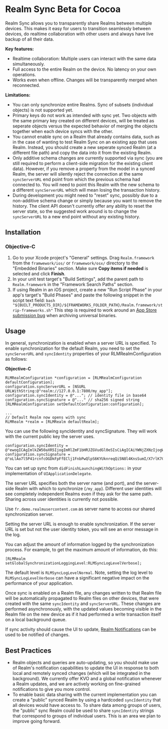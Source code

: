 # Realm Sync Beta for Cocoa

Realm Sync allows you to transparently share Realms between multiple devices. This makes it easy for users to transition seamlessly between devices, do realtime collaboration with other users and always have live backup of all their data.

**Key features:**
* Realtime collaboration: Multiple users can interact with the same data simultaneously.
* Full access to the entire Realm on the device. No latency on your own operations.
* Works even when offline. Changes will be transparently merged when reconnected.

**Limitations:**
* You can only synchronize entire Realms. Sync of subsets (individual objects) is not supported yet.
* Primary keys do not work as intended with sync yet. Two objects with the same primary key created on different devices, will be treated as seperate objects versus the expected behavior of merging the objects together when each device syncs with the other.
* You cannot enable sync on a Realm that already contains data, such as in the case of wanting to test Realm Sync on an existing app that uses Realm. Instead, you should create a new seperate synced Realm (at a different file path) and copy the data into it from the existing Realm.
* Only additive schema changes are currently supported via sync (you are still required to perform a client-side migration for the existing client data). However, if you remove a property from the model in a synced Realm, the server will silently reject the connection at the same `syncServerURL` end point from which the previous schema had connected to. You will need to point this Realm with the new schema to a different `syncServerURL` which will mean losing the transaction history.
* During development you might need to "reset" sync, possibly due to a non-additive schema change or simply because you want to remove the history. The client API doesn't currently offer any ability to reset the server state, so the suggested work around is to change the `syncServerURL` to a new end point without any existing history.


## Installation

### Objective-C

1. Go to your Xcode project's "General" settings. Drag `Realm.framework` from
   the `framwework/ios/` or `framwework/osx/` directory to the "Embedded Binaries"
   section. Make sure **Copy items if needed** is selected and click **Finish**.
2. In your unit test target's "Build Settings", add the parent path to
   `Realm.framework` in the "Framework Search Paths" section.
3. If using Realm in an iOS project, create a new "Run Script Phase" in your
   app's target's "Build Phases" and paste the following snippet in the script
   text field: `bash "${BUILT_PRODUCTS_DIR}/${FRAMEWORKS_FOLDER_PATH}/Realm.framework/strip-frameworks.sh"`
   This step is required to work around an
   [App Store submission bug](http://www.openradar.me/radar?id=6409498411401216)
   when archiving universal binaries.

## Usage

In general, synchronization is enabled when a server URL is specified. To enable synchronization for the default Realm, you need to set the `syncServerURL` and `syncIdentity` properties of your RLMRealmConfiguration as follows:

**Objective-C**
```objc
RLMRealmConfiguration *configuration = [RLMRealmConfiguration defaultConfiguration];
configuration.syncServerURL = [NSURL URLWithString:@"realm://127.0.0.1:7800/my_app"];
configuration.syncIdentity = @"..."; // identity file in base64
configuration.syncSignature = @"..." // sha256 signed string
[RLMRealmConfiguration setDefaultConfiguration:configuration];

...
// Default Realm now opens with sync
RLMRealm *realm = [RLMRealm defaultRealm];
```

You can use the following syncIdentity and syncSignature. They will work with the current public key the server uses.

```objc
configuration.syncIdentity = @"ewogICAgImlkZW50aXR5IjogImRlZmF1bHRJZGVudGl0eSIsCiAgICAiYWNjZXNzIjogWyJkb3dubG9hZCIsICJ1cGxvYWQiXSwKICAgICJhcHBfaWQiOiAiY29tLlJlYWxtLkFwcCIsCiAgICAiZXhwaXJlcyI6IG51bGwsCiAgICAidGltZXN0YW1wIjogMTQ1NjE1NTQzNgp9Cg==";
configuration.syncSignature = @"oLlAo7l5P41rcnfcOGDkFpFfEClj1FnbPwQlpS6KYUknreqQi5N8l4KnsSumI/X7rlK7C1pvDujYzX8OzXGeTbvQcJz8x0X/xGJzXAOClDOLIccwC1zjpdryeL0l4aA1ec57YmvjJ9kZ+wxwyrk0z2zDusEUGLQlUF0VxqIVaD7ijpNjI66EFEacko+i2C5z3tc3AtFyLsP5hftL9SEPHTIkETy4ZPyf+QL5bUu8M/3C1WOiiNaU+CTgP6WsgSSw3ropVciYV5WEdfckW0KTFWO7n+3OuvShJ7fyaY5+UDuYnDb0dWXyqAeJcYyFUN7x2PCWFKGgliV7iLX2mb4neQ==";
```

You can set up sync from `didFinishLaunchingWithOptions:` in your implementation of `UIApplicationDelegate`.

The server URL specifies both the server name (and port), and the server-side Realm with which to synchronize (`/my_app`). Different user identities will see completely independent Realms even if they ask for the same path. Sharing across user identities is currently not possible.

Use `fr.demo.realmusercontent.com` as server name to access our shared synchronization server.

Setting the server URL is enough to enable synchronization. If the server URL is set but not the user identity token, you will see an error message in the log.

You can adjust the amount of information logged by the synchronization process. For example, to get the maximum amount of information, do this:

```objc
[RLMRealm setGlobalSynchronizationLoggingLevel:RLMSyncLogLevelVerbose];
```

The default level is `RLMSyncLogLevelNormal`. Note, setting the log level to `RLMSyncLogLevelVerbose` can have a significant negative impact on the performance of your application.

Once sync is enabled on a Realm file, any changes written to that Realm file will be automatically propagated to Realm files on other devices, that were created with the same `syncIdentity` and `syncServerURL`. These changes are performed asynchronously, with the updated values becoming visible in the Realm file on the new device as if it had performed a write transaction itself on a local background queue.

If sync activity should cause the UI to update, [Realm Notifications](https://realm.io/docs/objc/latest/#notifications) can be used to be notified of changes.


## Best Practices

* Realm objects and queries are auto-updating, so you should make use of Realm's notification capabilities to update the UI in response to both local and remotely synced changes (which will be integrated in the background). We currently offer KVO and a global notification whenever a Realm updates, and we are actively working on fine-grained notifications to give you more control.
* To enable basic data sharing with the current implementation you can create a "public" synced Realm by using a hardcoded `syncIdentity` that all devices would have access to. To share data among groups of users, the "public" sync Realm could be used to share `syncIdentity` strings that correspond to groups of individual users. This is an area we plan to improve going forward.